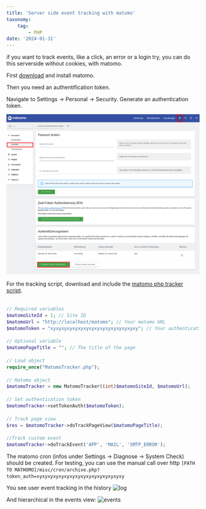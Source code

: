 ```yaml
---
title: 'Server side event tracking with matomo'
taxonomy:
    tag:
        - PHP
date: '2024-01-31'
---
```


if you want to track events, like a click, an error or a login try,
you can do this serverside without cookies, with matomo.

First [download](https://matomo.org/download/) and install matomo.

Then you need an authentification token.

Navigate to Settings -> Personal -> Security.
Generate an authentication token.

![generate token](./token.png)

For the tracking script, download and include the [matomo php tracker script](https://github.com/matomo-org/matomo-php-tracker).


```php

// Required variables
$matomoSiteId = 1; // Site ID
$matomoUrl = "http://localhost/matomo"; // Your matomo URL
$matomoToken = "xyxyxyxyxyxyxyxyxyxyxyxyxyxyxyxy"; // Your authentication token

// Optional variable
$matomoPageTitle = ""; // The title of the page

// Load object
require_once("MatomoTracker.php");

// Matomo object
$matomoTracker = new MatomoTracker((int)$matomoSiteId, $matomoUrl);

// Set authentication token
$matomoTracker->setTokenAuth($matomoToken);

// Track page view
$res = $matomoTracker->doTrackPageView($matomoPageTitle);

//Track custom event
$matomoTracker->doTrackEvent('APP', 'MAIL', 'SMTP_ERROR');
```

The matomo cron (infos under Settings -> Diagnose -> System Check) should be created.
For testing, you can use the manual call over http
```[PATH TO MATHOMO]/misc/cron/archive.php?token_auth=xyxyxyxyxyxyxyxyxyxyxyxyxyxyxyxy```


You see user event tracking in the history
![log](./log.png)

And hierarchical in the events view:
![events](./events.png)